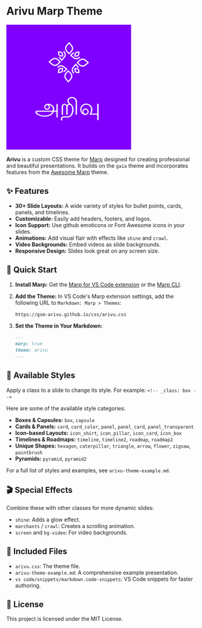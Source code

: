 # Arivu Marp Theme

![](media/logo.png)

**Arivu** is a custom CSS theme for [Marp](https://marp.app/) designed for creating professional and beautiful presentations. It builds on the `gaia` theme and incorporates features from the [Awesome Marp](https://github.com/favourhong/Awesome-Marp) theme.

## ✨ Features

*   **30+ Slide Layouts:** A wide variety of styles for bullet points, cards, panels, and timelines.
*   **Customizable:** Easily add headers, footers, and logos.
*   **Icon Support:** Use github emoticons or Font Awesome icons in your slides.
*   **Animations:** Add visual flair with effects like `shine` and `crawl`.
*   **Video Backgrounds:** Embed videos as slide backgrounds.
*   **Responsive Design:** Slides look great on any screen size.

## 🚀 Quick Start

1.  **Install Marp:** Get the [Marp for VS Code extension](https://marketplace.visualstudio.com/items?itemName=marp-team.marp-vscode) or the [Marp CLI](https://marp.app/).

2.  **Add the Theme:** In VS Code's Marp extension settings, add the following URL to `Markdown: Marp > Themes`:
    ```
    https://gsm-arivu.github.io/css/arivu.css
    ```

3.  **Set the Theme in Your Markdown:**
    ```markdown
    ---
    marp: true
    theme: arivu
    ---
    ```

## 🎨 Available Styles

Apply a class to a slide to change its style. For example: `<!-- _class: box -->`

Here are some of the available style categories:

*   **Boxes & Capsules:** `box`, `capsule`
*   **Cards & Panels:** `card`, `card_color`, `panel`, `panel_card`, `panel_transparent`
*   **Icon-based Layouts:** `icon_shirt`, `icon_pillar`, `icon_card`, `icon_box`
*   **Timelines & Roadmaps:** `timeline`, `timeline2`, `roadmap`, `roadmap2`
*   **Unique Shapes:** `hexagon`, `caterpillar`, `triangle`, `arrow`, `flower`, `zigsaw`, `paintbrush`
*   **Pyramids:** `pyramid`, `pyramid2`

For a full list of styles and examples, see `arivu-theme-example.md`.

## 🎬 Special Effects

Combine these with other classes for more dynamic slides:

*   `shine`: Adds a glow effect.
*   `marchants` / `crawl`: Creates a scrolling animation.
*   `screen` and `bg-video`: For video backgrounds.

## 📁 Included Files

*   `arivu.css`: The theme file.
*   `arivu-theme-example.md`: A comprehensive example presentation.
*   `vs code/snippets/markdown.code-snippets`: VS Code snippets for faster authoring.

## 📜 License

This project is licensed under the MIT License.
